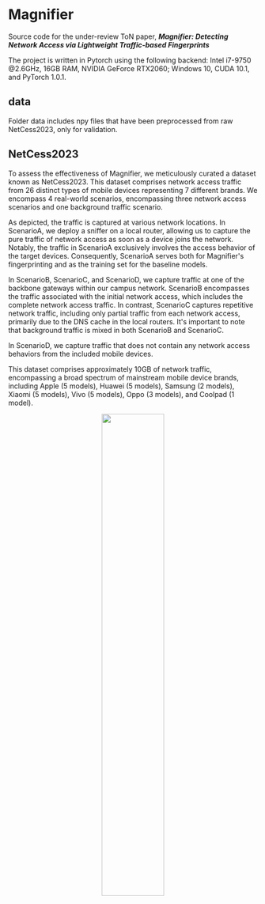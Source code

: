 # Magnifier

Source code for the under-review ToN paper, ***Magnifier: Detecting Network Access via Lightweight Traffic-based Fingerprints***

The project is written in Pytorch using the following backend: Intel i7-9750 @2.6GHz, 16GB RAM, NVIDIA GeForce RTX2060; Windows 10, CUDA 10.1, and PyTorch 1.0.1.

## data

Folder data includes npy files that have been preprocessed from raw NetCess2023, only for validation.

## NetCess2023

To assess the effectiveness of Magnifier, we meticulously curated a dataset known as NetCess2023. This dataset comprises network access traffic from 26 distinct types of mobile devices representing 7 different brands. We encompass 4 real-world scenarios, encompassing three network access scenarios and one background traffic scenario.

As depicted, the traffic is captured at various network locations. In ScenarioA, we deploy a sniffer on a local router, allowing us to capture the pure traffic of network access as soon as a device joins the network. Notably, the traffic in ScenarioA exclusively involves the access behavior of the target devices. Consequently, ScenarioA serves both for Magnifier's fingerprinting and as the training set for the baseline models.

In ScenarioB, ScenarioC, and ScenarioD, we capture traffic at one of the backbone gateways within our campus network. ScenarioB encompasses the traffic associated with the initial network access, which includes the complete network access traffic. In contrast, ScenarioC captures repetitive network traffic, including only partial traffic from each network access, primarily due to the DNS cache in the local routers. It's important to note that background traffic is mixed in both ScenarioB and ScenarioC.

In ScenarioD, we capture traffic that does not contain any network access behaviors from the included mobile devices.

This dataset comprises approximately 10GB of network traffic, encompassing a broad spectrum of mainstream mobile device brands, including Apple (5 models), Huawei (5 models), Samsung (2 models), Xiaomi (5 models), Vivo (5 models), Oppo (3 models), and Coolpad (1 model).


<div align=center><img src="https://github.com/AnonymousCodeBaseA/Magnifier/assets/77762913/3237c1a6-0198-4d69-89f3-2ceb75d9ece0" width="50%" height="50%"></div>
